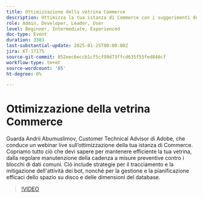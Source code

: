 ```yaml
---
title: Ottimizzazione della vetrina Commerce
description: Ottimizza la tua istanza di Commerce con i suggerimenti degli esperti di Adobe su manutenzione, attività bot e gestione dei dati
role: Admin, Developer, Leader, User
level: Beginner, Intermediate, Experienced
doc-type: Event
duration: 3383
last-substantial-update: 2025-01-25T00:00:00Z
jira: KT-17175
source-git-commit: 852eec6eccb1cf5cf99d73ffcd635f55fed846cf
workflow-type: tm+mt
source-wordcount: '85'
ht-degree: 0%

---
```



# Ottimizzazione della vetrina Commerce

Guarda Andrii Abumuslimov, Customer Technical Advisor di Adobe, che conduce un webinar live sull’ottimizzazione della tua istanza di Commerce. Copriamo tutto ciò che devi sapere per mantenere efficiente la tua vetrina, dalla regolare manutenzione della cadenza a misure preventive contro i blocchi di dati comuni. Ciò include strategie per il tracciamento e la mitigazione dell&#39;attività dei bot, nonché per la gestione e la pianificazione efficaci dello spazio su disco e delle dimensioni del database.

>[!VIDEO](https://video.tv.adobe.com/v/3443031/?learn=on&enablevpops)
